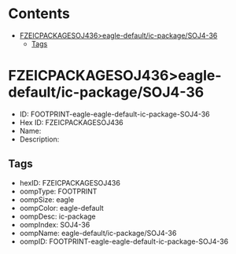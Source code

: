 



Contents
========

* [FZEICPACKAGESOJ436>eagle-default/ic-package/SOJ4-36](#fzeicpackagesoj436eagle-defaultic-packagesoj4-36)
	* [Tags](#tags)

# FZEICPACKAGESOJ436>eagle-default/ic-package/SOJ4-36

- ID: FOOTPRINT-eagle-eagle-default-ic-package-SOJ4-36
- Hex ID: FZEICPACKAGESOJ436
- Name: 
- Description: 

## Tags

- hexID: FZEICPACKAGESOJ436
- oompType: FOOTPRINT
- oompSize: eagle
- oompColor: eagle-default
- oompDesc: ic-package
- oompIndex: SOJ4-36
- oompName: eagle-default/ic-package/SOJ4-36
- oompID: FOOTPRINT-eagle-eagle-default-ic-package-SOJ4-36
